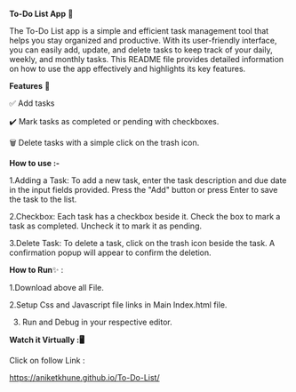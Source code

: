**To-Do List App** :memo:

The To-Do List app is a simple and efficient task management tool that helps you stay organized and productive. With its user-friendly interface, you can easily add, update, and delete tasks to keep track of your daily, weekly, and monthly tasks. This README file provides detailed information on how to use the app effectively and highlights its key features.

**Features** :rocket:

✅ Add tasks

✔️ Mark tasks as completed or pending with checkboxes.

🗑️ Delete tasks with a simple click on the trash icon.


**How to use :-** 

1.Adding a Task: To add a new task, enter the task description and due date in the input fields provided. Press the "Add" button or press Enter to save the task to the list.

2.Checkbox: Each task has a checkbox beside it. Check the box to mark a task as completed. Uncheck it to mark it as pending.

3.Delete Task: To delete a task, click on the trash icon beside the task. A confirmation popup will appear to confirm the deletion.

**How to Run**✨ :

1.Download above all File.

2.Setup Css and Javascript file links in Main Index.html file.



3. Run and Debug in your respective editor.


**Watch it Virtually :🖥️**

  Click on follow Link :

  https://aniketkhune.github.io/To-Do-List/
 




